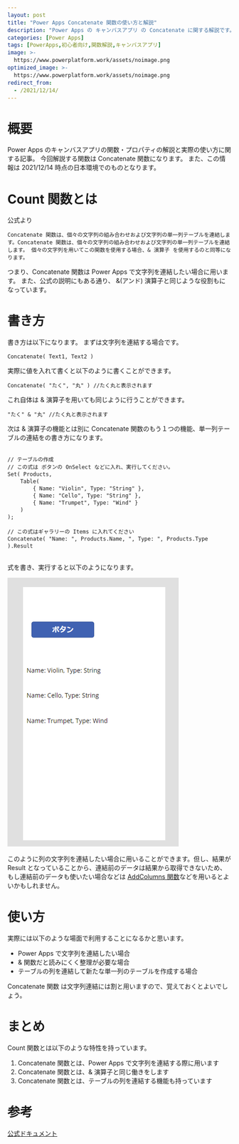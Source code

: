 ```yaml
---
layout: post
title: "Power Apps Concatenate 関数の使い方と解説"
description: "Power Apps の キャンバスアプリ の Concatenate に関する解説です。この記事を読むことで Concatenate の使い方をマスターすることができます。Concatenate 関数は、Power Apps で文字列を連結する際に用います"
categories: [Power Apps]
tags: [PowerApps,初心者向け,関数解説,キャンバスアプリ]
image: >-
  https://www.powerplatform.work/assets/noimage.png
optimized_image: >-
  https://www.powerplatform.work/assets/noimage.png
redirect_from:
  - /2021/12/14/
---
```


#  概要

Power Apps のキャンバスアプリの関数・プロパティの解説と実際の使い方に関する記事。
今回解説する関数は Concatenate 関数になります。
また、この情報は 2021/12/14 時点の日本環境でのものとなります。

# Count 関数とは

公式より
```
Concatenate 関数は、個々の文字列の組み合わせおよび文字列の単一列テーブルを連結します。Concatenate 関数は、個々の文字列の組み合わせおよび文字列の単一列テーブルを連結します。 個々の文字列を用いてこの関数を使用する場合、& 演算子 を使用するのと同等になります。
```

つまり、Concatenate 関数は Power Apps で文字列を連結したい場合に用います。
また、公式の説明にもある通り、 &(アンド) 演算子と同じような役割もになっています。


# 書き方

書き方は以下になります。
まずは文字列を連結する場合です。

```
Concatenate( Text1, Text2 )	
```


実際に値を入れて書くと以下のように書くことができます。

```
Concatenate( "たく", "丸" ) //たく丸と表示されます	
```

これ自体は & 演算子を用いても同じように行うことができます。

```
"たく" & "丸" //たく丸と表示されます	
```


次は & 演算子の機能とは別に Concatenate 関数のもう１つの機能、単一列テーブルの連結をの書き方になります。

```

// テーブルの作成
// この式は ボタンの OnSelect などに入れ、実行してください。
Set( Products,
    Table(
        { Name: "Violin", Type: "String" },
        { Name: "Cello", Type: "String" },
        { Name: "Trumpet", Type: "Wind" }
    )
);

// この式はギャラリーの Items に入れてください
Concatenate( "Name: ", Products.Name, ", Type: ", Products.Type ).Result


```

式を書き、実行すると以下のようになります。

<img src="/assets/blogpost/2021/2021-12-14-01.png"/><br/>

このように列の文字列を連結したい場合に用いることができます。但し、結果が Result となっていることから、連結前のデータは結果から取得できないため、もし連結前のデータも使いたい場合などは [AddColumns 関数](https://www.powerplatform.work/PowerApps%E9%96%A2%E6%95%B0%E8%A7%A3%E8%AA%ACAddColumns/)などを用いるとよいかもしれません。


# 使い方

実際には以下のような場面で利用することになるかと思います。

- Power Apps で文字列を連結したい場合
- & 関数だと読みにくく整理が必要な場合
- テーブルの列を連結して新たな単一列のテーブルを作成する場合

Concatenate 関数 は文字列連結には割と用いますので、覚えておくとよいでしょう。

# まとめ

Count 関数とは以下のような特性を持っています。

1. Concatenate 関数とは、Power Apps で文字列を連結する際に用います
2. Concatenate 関数とは、& 演算子と同じ働きをします
3. Concatenate 関数とは、テーブルの列を連結する機能も持っています

# 参考

[公式ドキュメント](https://docs.microsoft.com/ja-jp/powerapps/maker/canvas-apps/functions/function-concatenate)


